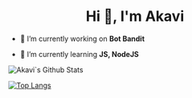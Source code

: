 <h1 align="center">Hi 👋, I'm Akavi</h1>

- 🔭 I’m currently working on **Bot Bandit**

- 🌱 I’m currently learning **JS, NodeJS**

![Akavi`s Github Stats](https://github-readme-stats.vercel.app/api?username=akavvi&show_icons=true&theme=synthwave&count_private=true&hide=contribs,prs,stars&include_all_commits=true)

[![Top Langs](https://github-readme-stats.vercel.app/api/top-langs/?username=akavvi&langs_count=8)](https://github.com/akavvi/github-readme-stats)



